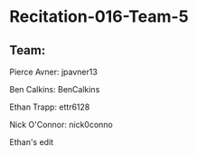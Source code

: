 # Recitation-016-Team-5

## Team:

Pierce Avner:  jpavner13

Ben Calkins:   BenCalkins

Ethan Trapp:   ettr6128

Nick O'Connor: nick0conno

Ethan's edit

